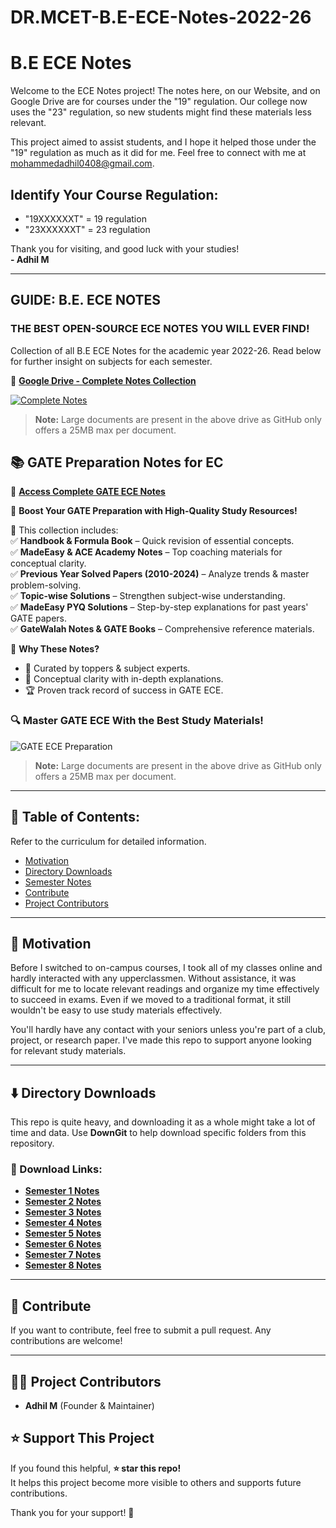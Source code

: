 # DR.MCET-B.E-ECE-Notes-2022-26
# B.E ECE Notes

Welcome to the ECE Notes project! The notes here, on our Website, and on Google Drive are for courses under the "19" regulation. Our college now uses the "23" regulation, so new students might find these materials less relevant.

This project aimed to assist students, and I hope it helped those under the "19" regulation as much as it did for me. Feel free to connect with me at [mohammedadhil0408@gmail.com](mailto\:mohammedadhil0408@gmail.com).

## Identify Your Course Regulation:

- "19XXXXXXT" = 19 regulation
- "23XXXXXXT" = 23 regulation

Thank you for visiting, and good luck with your studies!\
**- Adhil M**

---

##

## GUIDE: B.E. ECE NOTES

### THE BEST OPEN-SOURCE ECE NOTES YOU WILL EVER FIND!

Collection of all B.E ECE Notes for the academic year 2022-26. Read below for further insight on subjects for each semester.

📂 **[Google Drive - Complete Notes Collection](https://drive.google.com/drive/folders/1sGhxUBoLPVvtaDfuxGmZwAV_x7mShruW?usp=drive_link)**

[![Complete Notes](https://github.com/kunalkeshan/SRMIST-B.Tech-ECE-Notes-2022-24/raw/main/assets/drive-card.jpg)](https://drive.google.com/drive/folders/1sGhxUBoLPVvtaDfuxGmZwAV_x7mShruW?usp=drive_link)  




> **Note:** Large documents are present in the above drive as GitHub only offers a 25MB max per document.

## 📚 GATE Preparation Notes for EC  

🔗 **[Access Complete GATE ECE Notes](https://drive.google.com/drive/folders/1Ec41ky_PWht_suKMVzFHIRrGdHazEPEt?usp=drive_link)**  

🚀 **Boost Your GATE Preparation with High-Quality Study Resources!**  

📂 This collection includes:  
✅ **Handbook & Formula Book** – Quick revision of essential concepts.  
✅ **MadeEasy & ACE Academy Notes** – Top coaching materials for conceptual clarity.  
✅ **Previous Year Solved Papers (2010-2024)** – Analyze trends & master problem-solving.  
✅ **Topic-wise Solutions** – Strengthen subject-wise understanding.  
✅ **MadeEasy PYQ Solutions** – Step-by-step explanations for past years' GATE papers.  
✅ **GateWalah Notes & GATE Books** – Comprehensive reference materials.  

📌 **Why These Notes?**  
- 🌟 Curated by toppers & subject experts.  
- 📖 Conceptual clarity with in-depth explanations.  
- 🏆 Proven track record of success in GATE ECE.  

### 🔍 Master GATE ECE With the Best Study Materials!  

![GATE ECE Preparation](https://static.pw.live/5eb393ee95fab7468a79d189/GLOBAL_CMS_BLOGS/e76a29b4-5e72-4fe6-8735-2e9183e91992.png)  
> **Note:** Large documents are present in the above drive as GitHub only offers a 25MB max per document.

---

## 📌 Table of Contents:

Refer to the curriculum for detailed information.

- [Motivation](#motivation)
- [Directory Downloads](#directory-downloads)
- [Semester Notes](#semester-notes)
- [Contribute](#contribute)
- [Project Contributors](#project-contributors)

---

## 💫 Motivation

Before I switched to on-campus courses, I took all of my classes online and hardly interacted with any upperclassmen. Without assistance, it was difficult for me to locate relevant readings and organize my time effectively to succeed in exams. Even if we moved to a traditional format, it still wouldn't be easy to use study materials effectively.

You'll hardly have any contact with your seniors unless you're part of a club, project, or research paper. I've made this repo to support anyone looking for relevant study materials.

---

## ⬇️ Directory Downloads

This repo is quite heavy, and downloading it as a whole might take a lot of time and data. Use **DownGit** to help download specific folders from this repository.

### 📂 Download Links:

- **[Semester 1 Notes](https://drive.google.com/drive/folders/1I-3TTPXblER9OFJ9AsBe-jqcvxVKryv9?usp=drive_link)**
- **[Semester 2 Notes](https://drive.google.com/drive/folders/1yCArQUL4jBJjuYsWaSH_FZzdT8ywzMDT?usp=drive_link)**
- **[Semester 3 Notes](https://drive.google.com/drive/folders/1I1CEdGdEZvLAjAz-ZKutytXcw2wRzfNv?usp=drive_link)**
- **[Semester 4 Notes](https://drive.google.com/drive/folders/14OEW0K29gE90Z_FFitA22QQn0HHW7kib?usp=drive_link)**
- **[Semester 5 Notes](https://drive.google.com/drive/folders/1lG3RA0JRGr56oHUa90PM5mVelRKa2F3K?usp=drive_link)**
- **[Semester 6 Notes](https://drive.google.com/drive/folders/1QiscyopvNHq6s5Bb-BvruwhTj9rZs4Fw?usp=drive_link)**
- **[Semester 7 Notes](https://drive.google.com/drive/folders/1iSA8EyrVlFQC5XffVBpuJxxk2Y_GLkQg?usp=drive_link)**
- **[Semester 8 Notes](https://drive.google.com/drive/folders/12ER2g2lkTAvRs1P4au_rG8002nj3OUo2?usp=drive_link)**

---

## 🤝 Contribute

If you want to contribute, feel free to submit a pull request. Any contributions are welcome!

---

## 👨‍💻 Project Contributors

- **Adhil M** (Founder & Maintainer)

## ⭐ Support This Project

If you found this helpful, **⭐ star this repo!**  
It helps this project become more visible to others and supports future contributions.  

Thank you for your support! 🚀  


